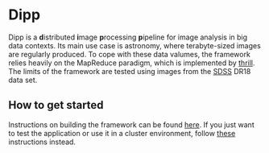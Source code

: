 # Dipp

Dipp is a **d**istributed **i**mage **p**rocessing **p**ipeline for image analysis in big data contexts. Its main use case is astronomy, where terabyte-sized images are regularly produced. To cope with these data valumes, the framework relies heavily on the MapReduce paradigm, which is implemented by [thrill](https://github.com/thrill/thrill). The limits of the framework are tested using images from the [SDSS](https://www.sdss.org/) DR18 data set.

## How to get started

Instructions on building the framework can be found [here](BUILDING.md). If you just want to test the application or use it in a cluster environment, follow [these](CONTAINER.MD) instructions instead.
